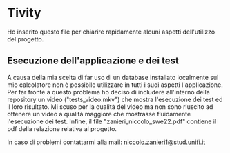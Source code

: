 # Tivity

Ho inserito questo file per chiarire rapidamente alcuni aspetti dell'utilizzo del progetto.

## Esecuzione dell'applicazione e dei test

A causa della mia scelta di far uso di un database installato localmente sul mio calcolatore non è possibile utilizzare
in tutti i suoi aspetti l'applicazione. Per far fronte a questo problema ho deciso di includere all'interno della
repository un video ("tests_video.mkv") che mostra l'esecuzione dei test ed il loro risultato.
Mi scuso per la qualità del video ma non sono riuscito ad ottenere un video a qualità maggiore che mostrasse fluidamente
l'esecuzione dei test. 
Infine, il file "zanieri_niccolo_swe22.pdf" contiene il pdf della relazione relativa al progetto.

In caso di problemi contattarmi alla mail: niccolo.zanieri1@stud.unifi.it